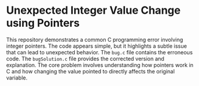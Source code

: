 # Unexpected Integer Value Change using Pointers
This repository demonstrates a common C programming error involving integer pointers. The code appears simple, but it highlights a subtle issue that can lead to unexpected behavior. 
The `bug.c` file contains the erroneous code.  The `bugSolution.c` file provides the corrected version and explanation.
The core problem involves understanding how pointers work in C and how changing the value pointed to directly affects the original variable.